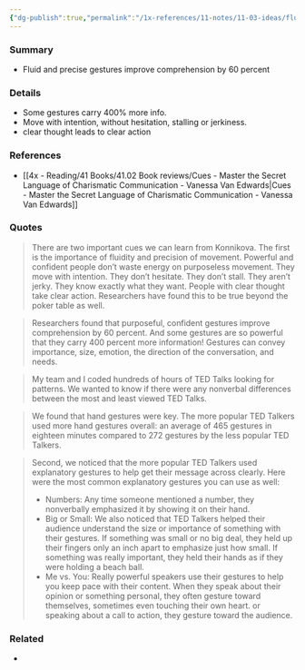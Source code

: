 ```yaml
---
{"dg-publish":true,"permalink":"/1x-references/11-notes/11-03-ideas/fluid-and-precise-gestures-improve-comprehension-by-60-percent/","title":"Fluid and precise gestures improve comprehension by 60 percent","created":"2024-08-19T21:13:48.195+03:00","updated":"2024-08-20T19:09:09.923+03:00"}
---
```



### Summary
- Fluid and precise gestures improve comprehension by 60 percent

### Details
- Some gestures carry 400% more info.
- Move with intention, without hesitation, stalling or jerkiness.
- clear thought leads to clear action

### References
- [[4x - Reading/41 Books/41.02 Book reviews/Cues - Master the Secret Language of Charismatic Communication - Vanessa Van Edwards\|Cues - Master the Secret Language of Charismatic Communication - Vanessa Van Edwards]]

### Quotes
> There are two important cues we can learn from Konnikova. The first is the importance of fluidity and precision of movement. Powerful and confident people don’t waste energy on purposeless movement. They move with intention. They don’t hesitate. They don’t stall. They aren’t jerky. They know exactly what they want. People with clear thought take clear action. Researchers have found this to be true beyond the poker table as well.

> Researchers found that purposeful, confident gestures improve comprehension by 60 percent. And some gestures are so powerful that they carry 400 percent more information! Gestures can convey importance, size, emotion, the direction of the conversation, and needs.

> My team and I coded hundreds of hours of TED Talks looking for patterns. We wanted to know if there were any nonverbal differences between the most and least viewed TED Talks.

> We found that hand gestures were key. The more popular TED Talkers used more hand gestures overall: an average of 465 gestures in eighteen minutes compared to 272 gestures by the less popular TED Talkers.

> Second, we noticed that the more popular TED Talkers used explanatory gestures to help get their message across clearly. Here were the most common explanatory gestures you can use as well:
> - Numbers: Any time someone mentioned a number, they nonverbally emphasized it by showing it on their hand.
> - Big or Small: We also noticed that TED Talkers helped their audience understand the size or importance of something with their gestures. If something was small or no big deal, they held up their fingers only an inch apart to emphasize just how small. If something was really important, they held their hands as if they were holding a beach ball.
> - Me vs. You: Really powerful speakers use their gestures to help you keep pace with their content. When they speak about their opinion or something personal, they often gesture toward themselves, sometimes even touching their own heart. or speaking about a call to action, they gesture toward the audience.


### Related
- 
